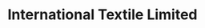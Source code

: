 ---
title: "International Textile Limited"
url: /karachi/international-textile-limited/
shop: shop
---